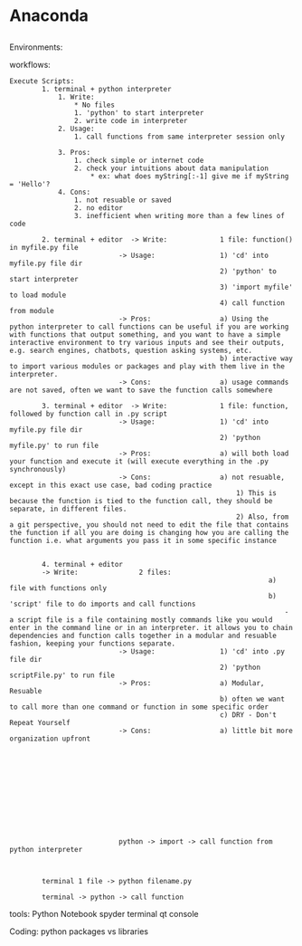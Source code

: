 # Anaconda
##



Environments:



workflows:



	Execute Scripts:
			1. terminal + python interpreter
				1. Write: 				
					* No files
					1. 'python' to start interpreter
					2. write code in interpreter
				2. Usage:			 	
					1. call functions from same interpreter session only
							   
				3. Pros:								
					1. check simple or internet code 
					2. check your intuitions about data manipulation
						* ex: what does myString[:-1] give me if myString = 'Hello'?
				4. Cons:								
					1. not resuable or saved
					2. no editor
					3. inefficient when writing more than a few lines of code

			2. terminal + editor  -> Write:				1 file: function() in myfile.py file
							   -> Usage: 				1) 'cd' into myfile.py file dir
							   							2) 'python' to start interpreter
							   							3) 'import myfile' to load module
							   							4) call function from module
							   -> Pros:					a) Using the python interpreter to call functions can be useful if you are working with functions that output something, and you want to have a simple interactive environment to try various inputs and see their outputs, e.g. search engines, chatbots, question asking systems, etc.
							   							b) interactive way to import various modules or packages and play with them live in the interpreter.
							   -> Cons:					a) usage commands are not saved, often we want to save the function calls somewhere

			3. terminal + editor  -> Write:				1 file: function, followed by function call in .py script
							   -> Usage: 				1) 'cd' into myfile.py file dir
							   							2) 'python myfile.py' to run file 
							   -> Pros:					a) will both load your function and execute it (will execute everything in the .py synchronously)
							   -> Cons:					a) not resuable, except in this exact use case, bad coding practice
							   								1) This is because the function is tied to the function call, they should be separate, in different files.
							   								2) Also, from a git perspective, you should not need to edit the file that contains the function if all you are doing is changing how you are calling the function i.e. what arguments you pass it in some specific instance


			4. terminal + editor  
			-> Write:				2 files:
																	a) file with functions only
																	b) 'script' file to do imports and call functions 
																		- a script file is a file containing mostly commands like you would enter in the command line or in an interpreter. it allows you to chain dependencies and function calls together in a modular and resuable fashion, keeping your functions separate.
							   -> Usage: 				1) 'cd' into .py file dir
							   							2) 'python scriptFile.py' to run file
							   -> Pros:					a) Modular, Resuable 
							   							b) often we want to call more than one command or function in some specific order
							   							c) DRY - Don't Repeat Yourself 
							   -> Cons:					a) little bit more organization upfront












							   python -> import -> call function from python interpreter



			terminal 1 file -> python filename.py

			terminal -> python -> call function





tools:
	Python Notebook
	spyder
	terminal
	qt console




Coding:
	python packages vs libraries







